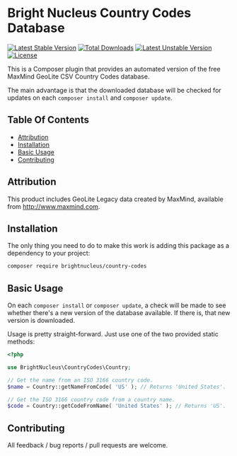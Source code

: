 # Bright Nucleus Country Codes Database

[![Latest Stable Version](https://poser.pugx.org/brightnucleus/country-codes/v/stable)](https://packagist.org/packages/brightnucleus/country-codes)
[![Total Downloads](https://poser.pugx.org/brightnucleus/country-codes/downloads)](https://packagist.org/packages/brightnucleus/country-codes)
[![Latest Unstable Version](https://poser.pugx.org/brightnucleus/country-codes/v/unstable)](https://packagist.org/packages/brightnucleus/country-codes)
[![License](https://poser.pugx.org/brightnucleus/country-codes/license)](https://packagist.org/packages/brightnucleus/country-codes)

This is a Composer plugin that provides an automated version of the free MaxMind GeoLite CSV Country Codes database.

The main advantage is that the downloaded database will be checked for updates on each `composer install` and `composer update`.

## Table Of Contents

* [Attribution](#attribution)
* [Installation](#installation)
* [Basic Usage](#basic-usage)
* [Contributing](#contributing)

## Attribution

This product includes GeoLite Legacy data created by MaxMind, available from
<a href="http://www.maxmind.com">http://www.maxmind.com</a>.

## Installation

The only thing you need to do to make this work is adding this package as a dependency to your project:

```BASH
composer require brightnucleus/country-codes
```

## Basic Usage

On each `composer install` or `composer update`, a check will be made to see whether there's a new version of the database available. If there is, that new version is downloaded.

Usage is pretty straight-forward. Just use one of the two provided static methods:

```PHP
<?php

use BrightNucleus\CountryCodes\Country;

// Get the name from an ISO 3166 country code.
$name = Country::getNameFromCode( 'US' ); // Returns 'United States'.

// Get the ISO 3166 country code from a country name.
$code = Country::getCodeFromName( 'United States' ); // Returns 'US'.
```

## Contributing

All feedback / bug reports / pull requests are welcome.
